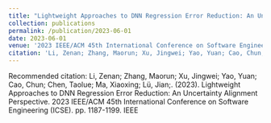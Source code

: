 ```yaml
---
title: "Lightweight Approaches to DNN Regression Error Reduction: An Uncertainty Alignment Perspective"
collection: publications
permalink: /publication/2023-06-01
date: 2023-06-01
venue: '2023 IEEE/ACM 45th International Conference on Software Engineering (ICSE)'
citation: 'Li, Zenan; Zhang, Maorun; Xu, Jingwei; Yao, Yuan; Cao, Chun; Chen, Taolue; Ma, Xiaoxing; Lü, Jian;. (2023). Lightweight Approaches to DNN Regression Error Reduction: An Uncertainty Alignment Perspective. 2023 IEEE/ACM 45th International Conference on Software Engineering (ICSE). pp. 1187-1199. IEEE'
---
```

Recommended citation: Li, Zenan; Zhang, Maorun; Xu, Jingwei; Yao, Yuan; Cao, Chun; Chen, Taolue; Ma, Xiaoxing; Lü, Jian;. (2023). Lightweight Approaches to DNN Regression Error Reduction: An Uncertainty Alignment Perspective. 2023 IEEE/ACM 45th International Conference on Software Engineering (ICSE). pp. 1187-1199. IEEE